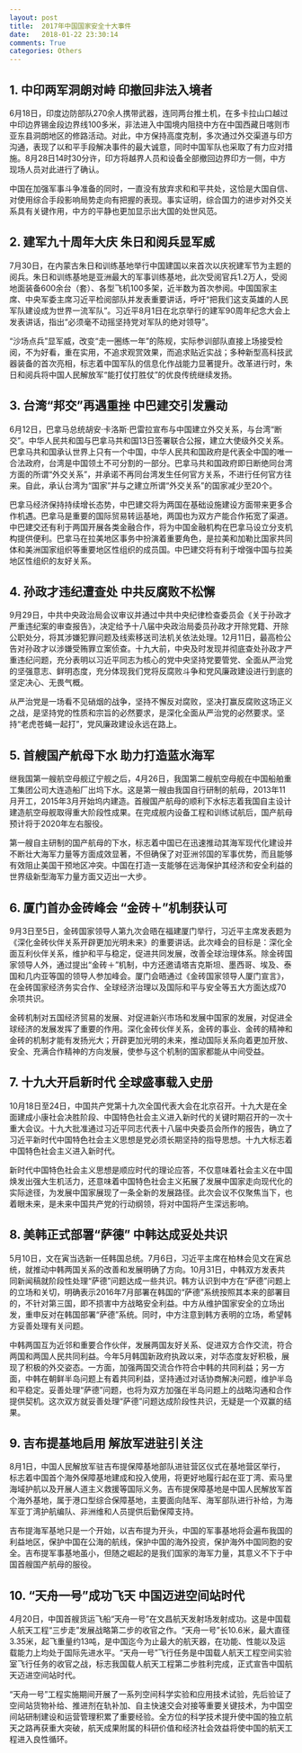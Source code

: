 ```yaml
---
layout: post
title:  2017年中国国家安全十大事件
date:   2018-01-22 23:30:14
comments: True
categories: Others
---
```


## 1. 中印两军洞朗对峙 印撤回非法入境者

​   6月18日，印度边防部队270余人携带武器，连同两台推土机，在多卡拉山口越过中印边界锡金段边界线100多米，非法进入中国境内阻挠中方在中国西藏日喀则市亚东县洞朗地区的修路活动。对此，中方保持高度克制，多次通过外交渠道与印方沟通，表现了以和平手段解决事件的最大诚意，同时中国军队也采取了有力应对措施。8月28日14时30分许，印方将越界人员和设备全部撤回边界印方一侧，中方现场人员对此进行了确认。

​   中国在加强军事斗争准备的同时，一直没有放弃求和和平共处，这恰是大国自信、对使用综合手段影响局势走向有把握的表现。事实证明，综合国力的进步对外交关系具有关键作用，中方的平静也更加显示出大国的处世风范。

## 2. 建军九十周年大庆 朱日和阅兵显军威

​   7月30日，在内蒙古朱日和训练基地举行中国建国以来首次以庆祝建军节为主题的阅兵。朱日和训练基地是亚洲最大的军事训练基地，此次受阅官兵1.2万人，受阅地面装备600余台（套）、各型飞机100多架，近半数为首次参阅。中国国家主席、中央军委主席习近平检阅部队并发表重要讲话，呼吁“把我们这支英雄的人民军队建设成为世界一流军队”。习近平8月1日在北京举行的建军90周年纪念大会上发表讲话，指出“必须毫不动摇坚持党对军队的绝对领导”。

​   “沙场点兵”显军威，改变“走一圈练一年”的陈规，实际参训部队直接上场接受检阅，不为好看，重在实用，不追求观赏效果，而追求贴近实战；多种新型高科技武器装备的首次亮相，标志着中国军队的信息化作战能力显著提升。改革进行时，朱日和阅兵将中国人民解放军“能打仗打胜仗”的优良传统继续发扬。

## 3. 台湾“邦交”再遇重挫 中巴建交引发震动

​   6月12日，巴拿马总统胡安·卡洛斯·巴雷拉宣布与中国建立外交关系，与台湾“断交”。中华人民共和国与巴拿马共和国13日签署联合公报，建立大使级外交关系。巴拿马共和国承认世界上只有一个中国，中华人民共和国政府是代表全中国的唯一合法政府，台湾是中国领土不可分割的一部分。巴拿马共和国政府即日断绝同台湾方面的所谓“外交关系”，并承诺不再同台湾发生任何官方关系，不进行任何官方往来。自此，承认台湾为“国家”并与之建立所谓“外交关系”的国家减少至20个。

​   巴拿马经济保持持续增长态势，中巴建交将为两国在基础设施建设方面带来更多合作机遇。巴拿马是重要的国际贸易转运基地，两国也为双方产能合作拓宽了渠道。中巴建交还有利于两国开展各类金融合作，将为中国金融机构在巴拿马设立分支机构提供便利。巴拿马在拉美地区事务中扮演着重要角色，是拉美和加勒比国家共同体和美洲国家组织等重要地区性组织的成员国。中巴建交将有利于增强中国与拉美地区性组织的友好关系。

## 4. 孙政才违纪遭查处 中共反腐败不松懈

​   9月29日，中共中央政治局会议审议并通过中共中央纪律检查委员会《关于孙政才严重违纪案的审查报告》，决定给予十八届中央政治局委员孙政才开除党籍、开除公职处分，将其涉嫌犯罪问题及线索移送司法机关依法处理。12月11日，最高检公告对孙政才以涉嫌受贿罪立案侦查。十九大前，中央及时发现并彻底查处孙政才严重违纪问题，充分表明以习近平同志为核心的党中央坚持党要管党、全面从严治党的坚强意志、鲜明态度，充分体现我们党将反腐败斗争和党风廉政建设进行到底的坚定决心、无畏气概。

​   从严治党是一场看不见硝烟的战争，坚持不懈反对腐败，坚决打赢反腐败这场正义之战，是坚持党的性质和宗旨的必然要求，是深化全面从严治党的必然要求。坚持“老虎苍蝇一起打”，党风廉政建设永远在路上。

## 5. 首艘国产航母下水 助力打造蓝水海军

​   继我国第一艘航空母舰辽宁舰之后，4月26日，我国第二艘航空母舰在中国船舶重工集团公司大连造船厂出坞下水。这是第一艘由我国自行研制的航母，2013年11月开工，2015年3月开始坞内建造。首艘国产航母的顺利下水标志着我国自主设计建造航空母舰取得重大阶段性成果。在完成舰内设备工程和训练试航后，国产航母预计将于2020年左右服役。

​   第一艘自主研制的国产航母的下水，标志着中国已在迅速推动其海军现代化建设并不断壮大海军力量等方面成效显著，不但确保了对亚洲邻国的军事优势，而且能够有效阻止美国干预地区冲突。中国在打造一支能够在远海保护其经济和安全利益的世界级新型海军力量方面又迈出一大步。

## 6. 厦门首办金砖峰会 “金砖＋”机制获认可

​   9月3日至5日，金砖国家领导人第九次会晤在福建厦门举行，习近平主席发表题为《深化金砖伙伴关系开辟更加光明未来》的重要讲话。此次峰会的目标是：深化全面互利伙伴关系，维护和平与稳定，促进共同发展，改善全球治理体系。除金砖国家领导人外，通过提出“金砖＋”机制，中方还邀请塔吉克斯坦、墨西哥、埃及、泰国和几内亚等国的领导人参加峰会。厦门会晤通过《金砖国家领导人厦门宣言》，在金砖国家经济务实合作、全球经济治理以及国际和平与安全等五大方面达成70余项共识。

​   金砖机制对五国经济贸易的发展、对促进新兴市场和发展中国家的发展，对促进全球经济的发展发挥了重要的作用。深化金砖伙伴关系，金砖的事业、金砖的精神和金砖的机制才能有发扬光大；开辟更加光明的未来，推动国际关系向着更加开放、安全、充满合作精神的方向发展，使参与这个机制的国家都能从中间受益。

## 7. 十九大开启新时代 全球盛事载入史册

​   10月18日至24日，中国共产党第十九次全国代表大会在北京召开。十九大是在全面建成小康社会决胜阶段、中国特色社会主义进入新时代的关键时期召开的一次十重大会议。十九大批准通过习近平同志代表十八届中央委员会所作的报告，确立了习近平新时代中国特色社会主义思想是党必须长期坚持的指导思想。十九大标志着中国特色社会主义进入新时代。

​   新时代中国特色社会主义思想是顺应时代的理论应答，不仅意味着社会主义在中国焕发出强大生机活力，还意味着中国特色社会主义拓展了发展中国家走向现代化的实际途径，为发展中国家展现了一条全新的发展路径。此次会议不仅聚焦当下，也着眼未来，是未来中国共产党的行动纲领，将对中国将产生深远影响。

## 8. 美韩正式部署“萨德” 中韩达成妥处共识

​   5月10日，文在寅当选新一任韩国总统。7月6日，习近平主席在柏林会见文在寅总统，就推动中韩两国关系的改善和发展明确了方向。10月31日，中韩双方发表共同新闻稿就阶段性处理“萨德”问题达成一些共识。韩方认识到中方在“萨德”问题上的立场和关切，明确表示2016年7月部署在韩国的“萨德”系统按照其本来的部署目的，不针对第三国，即不损害中方战略安全利益。中方从维护国家安全的立场出发，重申反对在韩国部署“萨德”系统。同时，中方注意到韩方表明的立场，希望韩方妥善处理有关问题。

​   中韩两国互为近邻和重要合作伙伴，发展两国友好关系、促进双方合作交流，符合两国和两国人民共同利益。今年5月韩国新政府执政以来，对华态度友好积极，展现了积极的外交姿态。一方面，加强两国交流合作符合中韩的共同利益；另一方面，中韩在朝鲜半岛问题上有着共同利益，坚持通过对话协商解决问题，维护半岛和平稳定。妥善处理“萨德”问题，也将为双方加强在半岛问题上的战略沟通和合作提供契机。这次双方就妥善处理“萨德”问题达成阶段性共识，无疑是一个双赢的结果。

## 9. 吉布提基地启用 解放军进驻引关注

​   8月1日，中国人民解放军驻吉布提保障基地部队进驻营区仪式在基地营区举行，标志着中国首个海外保障基地建成和投入使用，将更好地履行起在亚丁湾、索马里海域护航以及开展人道主义救援等国际义务。吉布提保障基地是中国人民解放军首个海外基地，属于港口型综合保障基地，主要面向陆军、海军部队进行补给，为海军亚丁湾护航编队、非洲维和人员提供后勤保障支持。

​   吉布提海军基地只是一个开始，以吉布提为开头，中国的军事基地将会遍布我国的利益地区，保护中国在公海的航线，保护中国的海外投资，保护海外中国同胞的安全。吉布提军事基地虽小，但随之崛起的是我们国家的海军力量，其意义不下于中国首艘国产航母的服役。

## 10. “天舟一号”成功飞天 中国迈进空间站时代

​   4月20日，中国首艘货运飞船“天舟一号”在文昌航天发射场发射成功。这是中国载人航天工程“三步走”发展战略第二步的收官之作。“天舟一号”长10.6米，最大直径3.35米，起飞重量约13吨，是中国迄今为止最大的航天器，在功能、性能以及运载能力上均处于国际先进水平。“天舟一号”飞行任务是中国载人航天工程空间实验室飞行任务的收官之战，标志我国载人航天工程第二步胜利完成，正式宣告中国航天迈进空间站时代。

​   “天舟一号”工程实施期间开展了一系列空间科学实验和应用技术试验，先后验证了空间站货物补给、推进剂在轨补加、自主快速交会对接等重要关键技术，为中国空间站研制建设和运营管理积累了重要经验。全方位的科学技术提升使中国的独立航天之路再获重大突破，航天成果附属的科研价值和经济社会效益将使中国的航天工程进入良性循环。